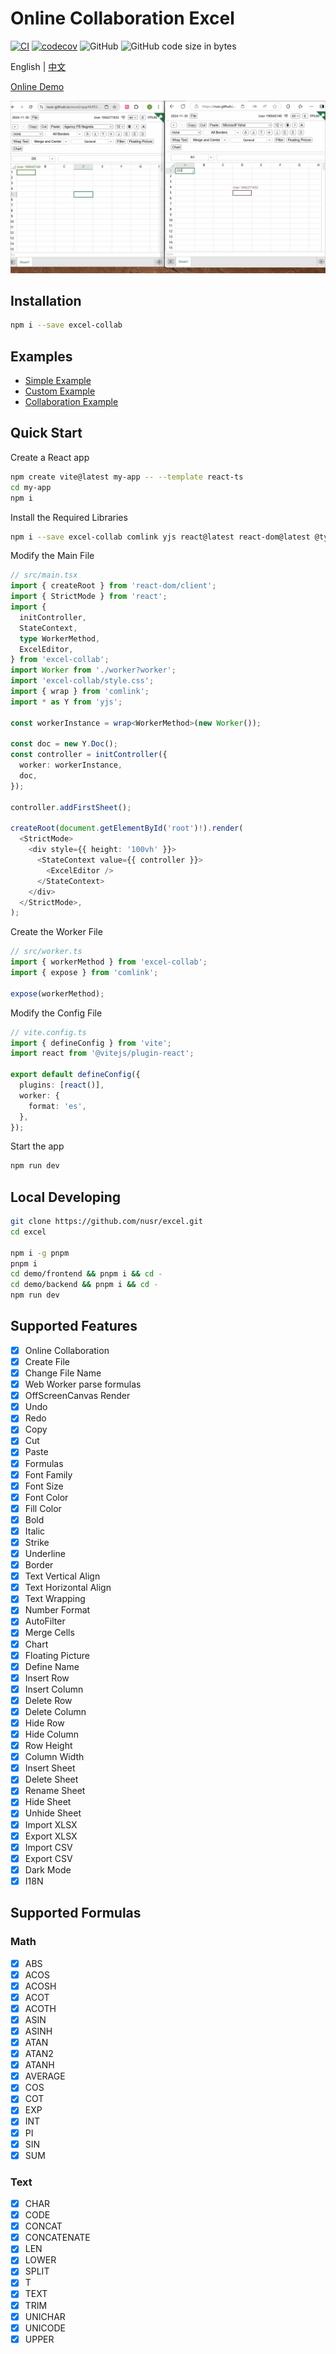 # Online Collaboration Excel

[![CI](https://github.com/nusr/excel/actions/workflows/main.yml/badge.svg)](https://github.com/nusr/excel/actions/workflows/main.yml)
[![codecov](https://codecov.io/gh/nusr/excel/branch/main/graph/badge.svg?token=ZOC8RHD3Z1)](https://codecov.io/gh/nusr/excel)
![GitHub](https://img.shields.io/github/license/nusr/excel.svg)
![GitHub code size in bytes](https://img.shields.io/github/languages/code-size/nusr/excel.svg)

English | [中文](./README_zh.md)

[Online Demo](https://nusr.github.io/excel)

![Demo](./scripts/demo.gif)

## Installation

```bash
npm i --save excel-collab
```

## Examples

- [Simple Example](https://stackblitz.com/edit/nusr-excel-simple)
- [Custom Example](https://stackblitz.com/edit/nusr-excel-custom)
- [Collaboration Example](https://stackblitz.com/edit/nusr-excel-collaboration)

## Quick Start

Create a React app

```bash
npm create vite@latest my-app -- --template react-ts
cd my-app
npm i
```

Install the Required Libraries

```bash
npm i --save excel-collab comlink yjs react@latest react-dom@latest @types/react@latest @types/react-dom@latest
```

Modify the Main File

```ts src/main.tsx
// src/main.tsx
import { createRoot } from 'react-dom/client';
import { StrictMode } from 'react';
import {
  initController,
  StateContext,
  type WorkerMethod,
  ExcelEditor,
} from 'excel-collab';
import Worker from './worker?worker';
import 'excel-collab/style.css';
import { wrap } from 'comlink';
import * as Y from 'yjs';

const workerInstance = wrap<WorkerMethod>(new Worker());

const doc = new Y.Doc();
const controller = initController({
  worker: workerInstance,
  doc,
});

controller.addFirstSheet();

createRoot(document.getElementById('root')!).render(
  <StrictMode>
    <div style={{ height: '100vh' }}>
      <StateContext value={{ controller }}>
        <ExcelEditor />
      </StateContext>
    </div>
  </StrictMode>,
);
```

Create the Worker File

```ts src/worker.ts
// src/worker.ts
import { workerMethod } from 'excel-collab';
import { expose } from 'comlink';

expose(workerMethod);
```

Modify the Config File

```ts vite.config.ts
// vite.config.ts
import { defineConfig } from 'vite';
import react from '@vitejs/plugin-react';

export default defineConfig({
  plugins: [react()],
  worker: {
    format: 'es',
  },
});
```

Start the app

```bash
npm run dev
```

## Local Developing

```bash
git clone https://github.com/nusr/excel.git
cd excel

npm i -g pnpm
pnpm i
cd demo/frontend && pnpm i && cd -
cd demo/backend && pnpm i && cd -
npm run dev
```

## Supported Features

- [x] Online Collaboration
- [x] Create File
- [x] Change File Name
- [x] Web Worker parse formulas
- [x] OffScreenCanvas Render
- [x] Undo
- [x] Redo
- [x] Copy
- [x] Cut
- [x] Paste
- [x] Formulas
- [x] Font Family
- [x] Font Size
- [x] Font Color
- [x] Fill Color
- [x] Bold
- [x] Italic
- [x] Strike
- [x] Underline
- [x] Border
- [x] Text Vertical Align
- [x] Text Horizontal Align
- [x] Text Wrapping
- [x] Number Format
- [x] AutoFilter
- [x] Merge Cells
- [x] Chart
- [x] Floating Picture
- [x] Define Name
- [x] Insert Row
- [x] Insert Column
- [x] Delete Row
- [x] Delete Column
- [x] Hide Row
- [x] Hide Column
- [x] Row Height
- [x] Column Width
- [x] Insert Sheet
- [x] Delete Sheet
- [x] Rename Sheet
- [x] Hide Sheet
- [x] Unhide Sheet
- [x] Import XLSX
- [x] Export XLSX
- [x] Import CSV
- [x] Export CSV
- [x] Dark Mode
- [x] I18N

## Supported Formulas

### Math

- [x] ABS
- [x] ACOS
- [x] ACOSH
- [x] ACOT
- [x] ACOTH
- [x] ASIN
- [x] ASINH
- [x] ATAN
- [x] ATAN2
- [x] ATANH
- [x] AVERAGE
- [x] COS
- [x] COT
- [x] EXP
- [x] INT
- [x] PI
- [x] SIN
- [x] SUM

### Text

- [x] CHAR
- [x] CODE
- [x] CONCAT
- [x] CONCATENATE
- [x] LEN
- [x] LOWER
- [x] SPLIT
- [x] T
- [x] TEXT
- [x] TRIM
- [x] UNICHAR
- [x] UNICODE
- [x] UPPER
